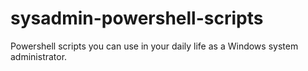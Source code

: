 # sysadmin-powershell-scripts
Powershell scripts you can use in your daily life as a Windows system administrator.
